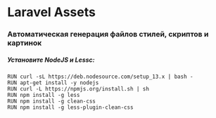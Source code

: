 # Laravel Assets

### Автоматическая генерация файлов стилей, скриптов и картинок
 
##### Установите NodeJS и Lessc:
 
~~~
RUN curl -sL https://deb.nodesource.com/setup_13.x | bash -
RUN apt-get install -y nodejs
RUN curl -L https://npmjs.org/install.sh | sh
RUN npm install -g less
RUN npm install -g clean-css
RUN npm install -g less-plugin-clean-css
~~~

